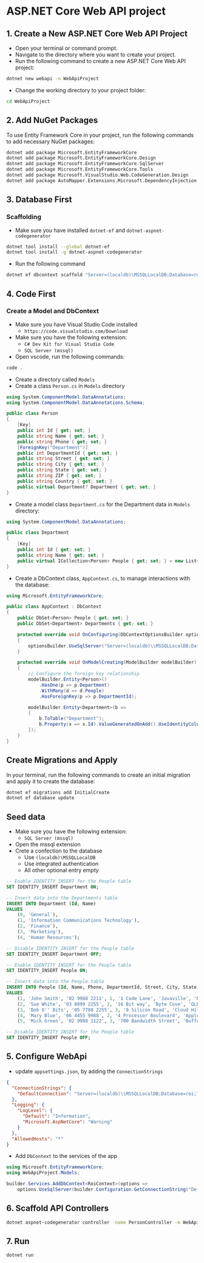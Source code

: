 # ASP.NET Core Web API project

## 1. Create a New ASP.NET Core Web API Project

- Open your terminal or command prompt.
- Navigate to the directory where you want to create your project.
- Run the following command to create a new ASP.NET Core Web API project:

```bash
dotnet new webapi -n WebApiProject
```

- Change the working directory to your project folder:

```bash
cd WebApiProject
```

## 2. Add NuGet Packages

To use Entity Framework Core in your project, run the following commands to add necessary NuGet packages:

```bash
dotnet add package Microsoft.EntityFrameworkCore
dotnet add package Microsoft.EntityFrameworkCore.Design
dotnet add package Microsoft.EntityFrameworkCore.SqlServer
dotnet add package Microsoft.EntityFrameworkCore.Tools
dotnet add package Microsoft.VisualStudio.Web.CodeGeneration.Design
dotnet add package AutoMapper.Extensions.Microsoft.DependencyInjection
```

## 3. Database First

### Scaffolding

- Make sure you have installed `dotnet-ef` and `dotnet-aspnet-codegenerator`

```bash
dotnet tool install --global dotnet-ef
dotnet tool install -g dotnet-aspnet-codegenerator
```

- Run the following command

```bash
dotnet ef dbcontext scaffold "Server=(localdb)\MSSQLLocalDB;Database=roi;Trusted_Connection=True;" Microsoft.EntityFrameworkCore.SqlServer -o Models
```

## 4. Code First

### Create a Model and DbContext

- Make sure you have Visual Studio Code installed
  - `https://code.visualstudio.com/Download`
- Make sure you have the following extension:
  - `C# Dev Kit for Visual Studio Code`
  - `SQL Server (mssql)`
- Open vscode, run the following commands:

```bash
code .
```

- Create a directory called `Models`
- Create a class `Person.cs` in `Models` directory

```csharp
using System.ComponentModel.DataAnnotations;
using System.ComponentModel.DataAnnotations.Schema;

public class Person
{
    [Key]
    public int Id { get; set; }
    public string Name { get; set; }
    public string Phone { get; set; }
    [ForeignKey("Department")]
    public int DepartmentId { get; set; }
    public string Street { get; set; }
    public string City { get; set; }
    public string State { get; set; }
    public string ZIP { get; set; }
    public string Country { get; set; }
    public virtual Department? Department { get; set; }
}
```

- Create a model class `Department.cs` for the Department data in `Models` directory:

```csharp
using System.ComponentModel.DataAnnotations;

public class Department
{
    [Key]
    public int Id { get; set; }
    public string Name { get; set; }
    public virtual ICollection<Person> People { get; set; } = new List<Person>();
}
```

- Create a DbContext class, `AppContext.cs`, to manage interactions with the database:

```csharp
using Microsoft.EntityFrameworkCore;

public class AppContext : DbContext
{
    public DbSet<Person> People { get; set; }
    public DbSet<Department> Departments { get; set; }

    protected override void OnConfiguring(DbContextOptionsBuilder optionsBuilder)
    {
        optionsBuilder.UseSqlServer("Server=(localdb)\\MSSQLLocalDB;Database=roi;Trusted_Connection=True;");
    }

    protected override void OnModelCreating(ModelBuilder modelBuilder)
    {
        // Configure the foreign key relationship
        modelBuilder.Entity<Person>()
            .HasOne(p => p.Department)
            .WithMany(d => d.People)
            .HasForeignKey(p => p.DepartmentId);

        modelBuilder.Entity<Department>(b =>
        {
            b.ToTable("Department");
            b.Property(x => x.Id).ValueGeneratedOnAdd().UseIdentityColumn(0, 1);
        });
    }
}
```

## Create Migrations and Apply

In your terminal, run the following commands to create an initial migration and apply it to create the database:

```bash
dotnet ef migrations add InitialCreate
dotnet ef database update
```

## Seed data

- Make sure you have the following extension:
  - `SQL Server (mssql)`
- Open the mssql extension
- Crete a confection to the database
  - Use `(localdb)\MSSQLLocalDB`
  - Use integrated authentication
  - All other optional entry empty

```sql
-- Enable IDENTITY_INSERT for the People table
SET IDENTITY_INSERT Department ON;

-- Insert data into the Departments table
INSERT INTO Department (Id, Name)
VALUES
    (0, 'General'),
    (1, 'Information Communications Technology'),
    (2, 'Finance'),
    (3, 'Marketing'),
    (4, 'Human Resources');

-- Disable IDENTITY_INSERT for the People table
SET IDENTITY_INSERT Department OFF;

-- Enable IDENTITY_INSERT for the People table
SET IDENTITY_INSERT People ON;

-- Insert data into the People table
INSERT INTO People (Id, Name, Phone, DepartmentId, Street, City, State, ZIP, Country)
VALUES
    (1, 'John Smith', '02 9988 2211', 1, '1 Code Lane', 'Javaville', 'NSW', '0100', 'Australia'),
    (2, 'Sue White', '03 8899 2255', 2, '16 Bit way', 'Byte Cove', 'QLD', '1101', 'Australia'),
    (3, 'Bob O'' Bits', '05 7788 2255', 3, '8 Silicon Road', 'Cloud Hills', 'VIC', '1001', 'Australia'),
    (4, 'Mary Blue', '06 4455 9988', 2, '4 Processor Boulevard', 'Appletson', 'NT', '1010', 'Australia'),
    (5, 'Mick Green', '02 9988 1122', 3, '700 Bandwidth Street', 'Bufferland', 'NSW', '0110', 'Australia');

-- Disable IDENTITY_INSERT for the People table
SET IDENTITY_INSERT People OFF;
```

## 5. Configure WebApi

- update `appsettings.json`, by adding the `ConnectionStrings`

```json
{
  "ConnectionStrings": {
    "DefaultConnection": "Server=(localdb)\\MSSQLLocalDB;Database=roi;Trusted_Connection=True;"
  },
  "Logging": {
    "LogLevel": {
      "Default": "Information",
      "Microsoft.AspNetCore": "Warning"
    }
  },
  "AllowedHosts": "*"
}
```

- Add `DbContext` to the services of the app

```csharp
using Microsoft.EntityFrameworkCore;
using WebApiProject.Models;

builder.Services.AddDbContext<RoiContext>(options =>
    options.UseSqlServer(builder.Configuration.GetConnectionString("DefaultConnection")));
```

## 6. Scaffold API Controllers

```bash
dotnet aspnet-codegenerator controller -name PersonController -m WebApiProject.Models.Person -dc WebApiProject.Models.RoiContext --relativeFolderPath Controllers --useDefaultLayout --referenceScriptLibraries -api
```

## 7. Run

```bash
dotnet run
```
